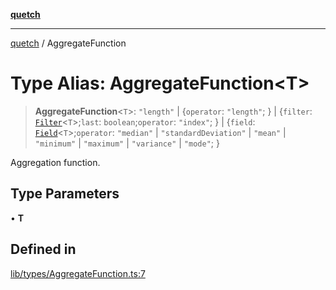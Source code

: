 [**quetch**](../README.md)

***

[quetch](../README.md) / AggregateFunction

# Type Alias: AggregateFunction\<T\>

> **AggregateFunction**\<`T`\>: `"length"` \| \{`operator`: `"length"`; \} \| \{`filter`: [`Filter`](Filter.md)\<`T`\>;`last`: `boolean`;`operator`: `"index"`; \} \| \{`field`: [`Field`](Field.md)\<`T`\>;`operator`: `"median"` \| `"standardDeviation"` \| `"mean"` \| `"minimum"` \| `"maximum"` \| `"variance"` \| `"mode"`; \}

Aggregation function.

## Type Parameters

• **T**

## Defined in

[lib/types/AggregateFunction.ts:7](https://github.com/nevoland/quetch/blob/74684cd5cd1bd7a08980d4ce305ecc4be0c3e8b8/lib/types/AggregateFunction.ts#L7)
